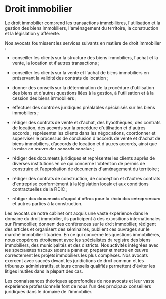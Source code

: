 # Droit immobilier

Le droit immobilier comprend les transactions immobilières, l'utilisation et la gestion des biens immobiliers, l'aménagement du territoire, la construction et la législation y afférente.

Nos avocats fournissent les services suivants en matière de droit immobilier :

- conseiller les clients sur la structure des biens immobiliers, l'achat et la vente, la location et d'autres transactions ;

- conseiller les clients sur la vente et l'achat de biens immobiliers en préservant la validité des contrats de location ;

- donner des conseils sur la détermination de la procédure d'utilisation des biens et d'autres questions liées à la gestion, à l'utilisation et à la cession des biens immobiliers ;

- effectuer des contrôles juridiques préalables spécialisés sur les biens immobiliers ;

- rédiger des contrats de vente et d'achat, des hypothèques, des contrats de location, des accords sur la procédure d'utilisation et d'autres accords ;
représenter les clients dans les négociations, coordonner et superviser le processus de conclusion d'accords de vente et d'achat de biens immobiliers, d'accords de location et d'autres accords, ainsi que la mise en œuvre des accords conclus ;

- rédiger des documents juridiques et représenter les clients auprès de diverses institutions en ce qui concerne l'obtention de permis de construire et l'approbation de documents d'aménagement du territoire ;

- rédiger des contrats de construction, de conception et d'autres contrats d'entreprise conformément à la législation locale et aux conditions contractuelles de la FIDIC ;

- rédiger des documents d'appel d'offres pour le choix des entrepreneurs et autres parties à la construction.

Les avocats de notre cabinet ont acquis une vaste expérience dans le domaine du droit immobilier, ils participent à des expositions internationales sur l'immobilier, donnent des conférences sur le droit immobilier, rédigent des articles et organisent des séminaires, publient des ouvrages sur le marché immobilier lituanien. En ce qui concerne les questions immobilières, nous coopérons étroitement avec les spécialistes du registre des biens immobiliers, des municipalités et des districts. Nos activités intégrées avec les spécialistes fiscaux aident à planifier, préparer et mettre en œuvre correctement les projets immobiliers les plus complexes. Nos avocats exercent avec succès devant les juridictions de droit commun et les tribunaux administratifs, et leurs conseils qualifiés permettent d'éviter les litiges inutiles dans la plupart des cas.

Les connaissances théoriques approfondies de nos avocats et leur vaste expérience professionnelle font de nous l'un des principaux conseillers juridiques dans le domaine de l'immobilier.
